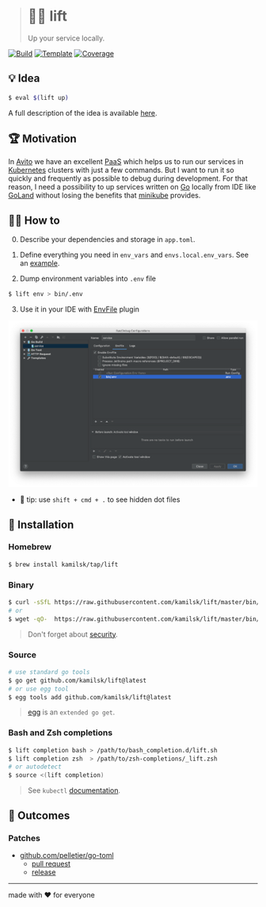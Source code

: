 > # 🏋️‍♂️ lift
>
> Up your service locally.

[![Build][build.icon]][build.page]
[![Template][template.icon]][template.page]
[![Coverage][coverage.icon]][coverage.page]

## 💡 Idea

```bash
$ eval $(lift up)
```

A full description of the idea is available [here][design.page].

## 🏆 Motivation

In [Avito](https://tech.avito.ru) we have an excellent [PaaS](https://en.wikipedia.org/wiki/Platform_as_a_service)
which helps us to run our services in [Kubernetes](https://kubernetes.io) clusters with just a few commands.
But I want to run it so quickly and frequently as possible to debug during development.
For that reason, I need a possibility to up services written on [Go](https://golang.org) locally from IDE like
[GoLand](https://www.jetbrains.com/go/) without losing the benefits that
[minikube](https://github.com/kubernetes/minikube) provides.

## 🤼‍♂️ How to

0. Describe your dependencies and storage in `app.toml`.

1. Define everything you need in `env_vars` and `envs.local.env_vars`. See an [example](testdata/app.toml).

2. Dump environment variables into `.env` file

```bash
$ lift env > bin/.env
```

3. Use it in your IDE with [EnvFile](https://plugins.jetbrains.com/plugin/7861-envfile) plugin

![GoLand integration](.github/goland_integration.png)

  - 🔦 tip: use `shift + cmd + .` to see hidden dot files

## 🧩 Installation

### Homebrew

```bash
$ brew install kamilsk/tap/lift
```

### Binary

```bash
$ curl -sSfL https://raw.githubusercontent.com/kamilsk/lift/master/bin/install | sh
# or
$ wget -qO-  https://raw.githubusercontent.com/kamilsk/lift/master/bin/install | sh
```

> Don't forget about [security](https://www.idontplaydarts.com/2016/04/detecting-curl-pipe-bash-server-side/).

### Source

```bash
# use standard go tools
$ go get github.com/kamilsk/lift@latest
# or use egg tool
$ egg tools add github.com/kamilsk/lift@latest
```

> [egg][] is an `extended go get`.

### Bash and Zsh completions

```bash
$ lift completion bash > /path/to/bash_completion.d/lift.sh
$ lift completion zsh  > /path/to/zsh-completions/_lift.zsh
# or autodetect
$ source <(lift completion)
```

> See `kubectl` [documentation](https://kubernetes.io/docs/tasks/tools/install-kubectl/#enabling-shell-autocompletion).

## 🤲 Outcomes

### Patches

- [github.com/pelletier/go-toml](https://github.com/pelletier/go-toml)
  - [pull request](https://github.com/pelletier/go-toml/pull/281)
  - [release](https://github.com/pelletier/go-toml/releases/tag/v1.5.0)

---

made with ❤️ for everyone

[build.page]:       https://travis-ci.com/kamilsk/lift
[build.icon]:       https://travis-ci.com/kamilsk/lift.svg?branch=master
[coverage.page]:    https://codeclimate.com/github/kamilsk/lift/test_coverage
[coverage.icon]:    https://api.codeclimate.com/v1/badges/58b81affe3a64e409047/test_coverage
[design.page]:      https://www.notion.so/octolab/lift-9078cdbe27c842498f0561b6acd88a4d?r=0b753cbf767346f5a6fd51194829a2f3
[promo.page]:       https://github.com/kamilsk/lift
[template.page]:    https://github.com/octomation/go-tool
[template.icon]:    https://img.shields.io/badge/template-go--tool-blue

[egg]:              https://github.com/kamilsk/egg
